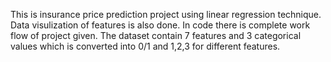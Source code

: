 This is insurance price prediction project using linear regression technique. Data visulization of features is also done. In code there is complete work flow of project given.
The dataset contain 7 features and 3 categorical values which is converted into 0/1 and 1,2,3 for different features.
